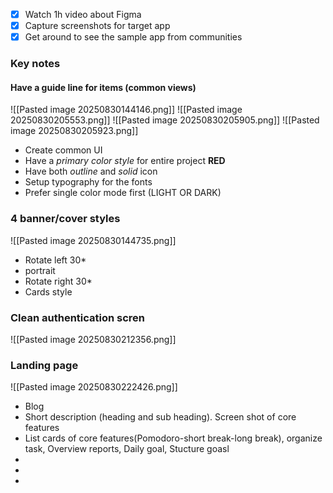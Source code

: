 - [x] Watch 1h video about Figma
- [x] Capture screenshots for target app
- [x] Get around to see the sample app from communities
### Key notes
#### Have a guide line for items (common views)
![[Pasted image 20250830144146.png]]
![[Pasted image 20250830205553.png]]
![[Pasted image 20250830205905.png]]
![[Pasted image 20250830205923.png]]
- Create common UI
- Have a *primary color style* for entire project **RED**
- Have both *outline* and *solid* icon
- Setup typography for the fonts
- Prefer single color mode first (LIGHT OR DARK)
### 4 banner/cover styles
![[Pasted image 20250830144735.png]]
- Rotate left 30*
- portrait
- Rotate right 30*
- Cards style
### Clean authentication scren
![[Pasted image 20250830212356.png]]

### Landing page
![[Pasted image 20250830222426.png]]
- Blog
- Short description (heading and sub heading). Screen shot of core features
- List cards of core features(Pomodoro-short break-long break), organize task, Overview reports, Daily goal, Stucture goasl
- 
- 
- 